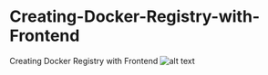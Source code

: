 # Creating-Docker-Registry-with-Frontend
Creating Docker Registry with Frontend
![alt text](https://photos.google.com/photo/AF1QipPayBaj1z4wOU2avK8I7UeqqqHEhE0MtHYsiVN-)
